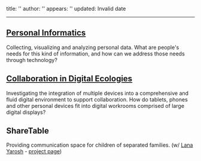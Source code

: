 title: ''
author: ''
appears: ''
updated: Invalid date

---

## [Personal Informatics](PersonalInformatics.md)

Collecting, visualizing and analyzing personal data. What are people's needs for this kind of information, and how can we address those needs through technology?

## [Collaboration in Digital Ecologies](MultiDisplayEcologies.md)

Investigating the integration of multiple devices into a comprehensive and fluid digital environment to support collaboration. How do tablets, phones and other personal devices fit into digital workrooms comprised of large digital displays?

## ShareTable

Providing communication space for children of separated families. (w/ [Lana Yarosh](http://home.cc.gatech.edu/lana/) - [project page](http://home.cc.gatech.edu/lana/25))
